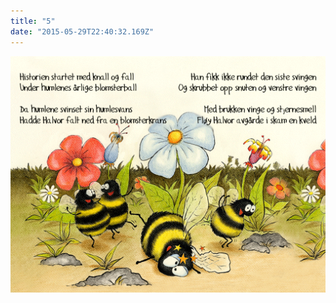 ```yaml
---
title: "5"
date: "2015-05-29T22:40:32.169Z"
---
```

![Sjiraffen Samuel og Kolibrien Kris](./5_norsk.png)